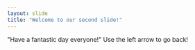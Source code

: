 ```yaml
---
layout: slide
title: "Welcome to our second slide!"
---
```

"Have a fantastic day everyone!"
Use the left arrow to go back!
